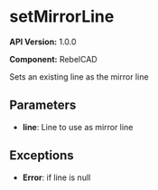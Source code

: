 # setMirrorLine

**API Version:** 1.0.0

**Component:** RebelCAD

Sets an existing line as the mirror line

## Parameters

- **line**: Line to use as mirror line

## Exceptions

- **Error**: if line is null

